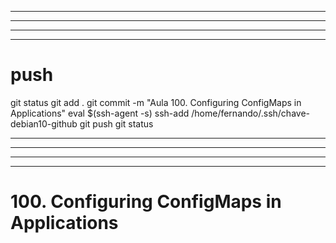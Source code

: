 

------------------------------------------------------------------------------------------------------------------------------------------------------
------------------------------------------------------------------------------------------------------------------------------------------------------
------------------------------------------------------------------------------------------------------------------------------------------------------
------------------------------------------------------------------------------------------------------------------------------------------------------
# push

git status
git add .
git commit -m "Aula 100. Configuring ConfigMaps in Applications"
eval $(ssh-agent -s)
ssh-add /home/fernando/.ssh/chave-debian10-github
git push
git status




------------------------------------------------------------------------------------------------------------------------------------------------------
------------------------------------------------------------------------------------------------------------------------------------------------------
------------------------------------------------------------------------------------------------------------------------------------------------------
------------------------------------------------------------------------------------------------------------------------------------------------------
# 100. Configuring ConfigMaps in Applications